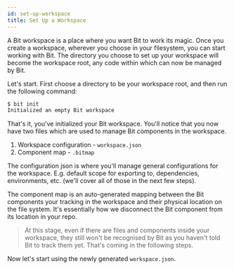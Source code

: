 ```yaml
---
id: set-up-workspace
title: Set Up a Workspace
---
```


A Bit workspace is a place where you want Bit to work its magic. Once you create a workspace, wherever you choose in your filesystem, you can start working with Bit. The directory you choose to set up your workspace will become the workspace root, any code within which can now be managed by Bit.

Let's start. First choose a directory to be your workspace root, and then run the following command:

```sh
$ bit init
Initialized an empty Bit workspace
```

That's it, you've initialized your Bit workspace. You'll notice that you now have two files which are used to manage Bit components in the workspace.

1. Workspace configuration - `workspace.json`
1. Component map - `.bitmap`

The configuration json is where you'll manage general configurations for the workspace. E.g. default scope for exporting to, dependencies, environments, etc. (we'll cover all of those in the next few steps).

The component map is an auto-generated mapping between the Bit components your tracking in the workspace and their physical location on the file system. It's essentially how we disconnect the Bit component from its location in your repo.

> At this stage, even if there are files and components inside your workspace, they still won't be recognised by Bit as you haven't told Bit to track them yet. That's
> coming in the following steps.

Now let's start using the newly generated `workspace.json`.